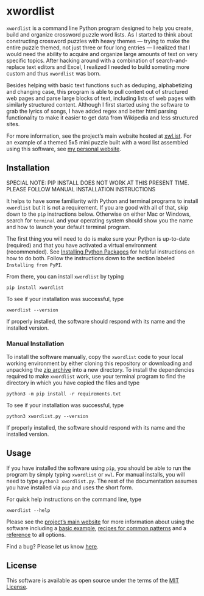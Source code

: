 # xwordlist

`xwordlist` is a command line Python program designed to help you create, build and organize crossword puzzle word lists. As I started to think about constructing crossword puzzles with heavy themes — trying to make the entire puzzle themed, not just three or four long entries — I realized that I would need the ability to acquire and organize large amounts of text on very specific topics. After hacking around with a combination of search-and-replace text editors and Excel, I realized I needed to build someting more custom and thus `xwordlist` was born. 

Besides helping with basic text functions such as deduping, alphabetizing and changing case, this program is able to pull content out of structured web pages and parse large blocks of text, including lists of web pages with similarly structured content. Although I first started using the software to grab the lyrics of songs, I have added regex and better html parsing functionality to make it easier to get data from Wikipedia and less structured sites.

For more information, see the project’s main website hosted at [xwl.ist](https://xwl.ist). For an example of a themed 5x5 mini puzzle built with a word list assembled using this software, see [my personal website](https://quid.pro/xwords/tom-petty-mini/).

## Installation

SPECIAL NOTE:  PIP INSTALL DOES NOT WORK AT THIS PRESENT TIME. PLEASE FOLLOW MANUAL INSTALLATION INSTRUCTIONS

It helps to have some familiarity with Python and terminal programs to install `xwordlist` but it is not a requirement. If you are good with all of that, skip down to the `pip` instructions below. Otherwise on either Mac or Windows, search for `terminal` and your operating system should show you the name and how to launch your default terminal program.

The first thing you will need to do is make sure your Python is up-to-date (required) and that you have activated a virtual environment (recommended). See [Installing Python Packages](https://packaging.python.org/en/latest/tutorials/installing-packages/) for helpful instructions on how to do both. Follow the instructions down to the section labeled `Installing from PyPI`.

From there, you can install `xwordlist` by typing

```
pip install xwordlist
```
To see if your installation was successful, type
```
xwordlist --version
```
If properly installed, the software should respond with its name and the installed version.

### Manual Installation

To install the software manually, copy the `xwordlist` code to your local working environment by either cloning this repository or downloading and unpacking the [zip archive](https://github.com/aanker/xwordlist/archive/refs/heads/main.zip) into a new directory. To install the dependencies required to make `xwordlist` work, use your terminal program to find the directory in which you have copied the files and type

```
python3 -m pip install -r requirements.txt
```
To see if your installation was successful, type
```
python3 xwordlist.py --version
```
If properly installed, the software should respond with its name and the installed version.

## Usage

If you have installed the software using `pip`, you should be able to run the program by simply typing `xwordlist` or `xwl`. For manual installs, you will need to type `python3 xwordlist.py`. The rest of the documentation assumes you have installed via `pip` and uses the short form.

For quick help instructions on the command line, type
```
xwordlist --help
```
Please see the [project’s main website](https://xwl.ist) for more information about using the software including a [basic example](https://xwl.ist/help/#basic-example), [recipes for common patterns](https://xwl.ist/resources/#recipes) and a [reference](https://xwl.ist/help/#list-of-available-options) to all options.

Find a bug? Please let us know [here](https://github.com/aanker/xwordlist/issues).

## License

This software is available as open source under the terms of the [MIT License](http://opensource.org/licenses/MIT).
